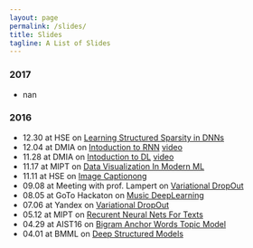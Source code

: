 ```yaml
---
layout: page
permalink: /slides/
title: Slides
tagline: A List of Slides
---
```


### 2017
- nan

### 2016 
- 12.30 at HSE on [Learning Structured Sparsity in DNNs](2016.12.27_SSL/ssl.pdf)
- 12.04 at DMIA on [Intoduction to RNN](2016.12.04_DMIA_RNN/dmia_rnn.pdf) [video](https://youtu.be/i-l9x09kqZ8)
- 11.28 at DMIA on [Intoduction to DL](2016.11.28_DMIA_DL/dmia_dl.pdf) [video](https://youtu.be/xguvCaSGWQY)
- 11.17 at MIPT on [Data Visualization In Modern ML](2016.11.17_DataVisualizationInModernML/data_viz.pdf)
- 11.11 at HSE  on [Image Captionong](2016.11.11_ImageCaptioning/image_captionong.pdf)
- 09.08 at Meeting with prof. Lampert on [Variational DropOut](2016.09.08_VDLtoLampert/variation_deep_learning.pdf)
- 08.05 at GoTo Hackaton on [Music DeepLearning](2016.08.05_MusicDeepLearning/deep_nn_for_music.pdf)
- 07.06 at Yandex on [Variational DropOut](2016.07.06_VariationalDropOut/variation_dropout.pdf)
- 05.12 at MIPT on [Recurent Neural Nets For Texts](2016.05.12_RecurentNeuralNetsForTexts/recurent_nn_for_texts.pdf)
- 04.29 at AIST16 on [Bigram Anchor Words Topic Model](2016.04.29_BigramAnchorWordsTopicModel/deep_structured_models.pdf)
- 04.01 at BMML on [Deep Structured Models](2016.04.01_DeepStructuredModels/deep_structured_models.pdf)